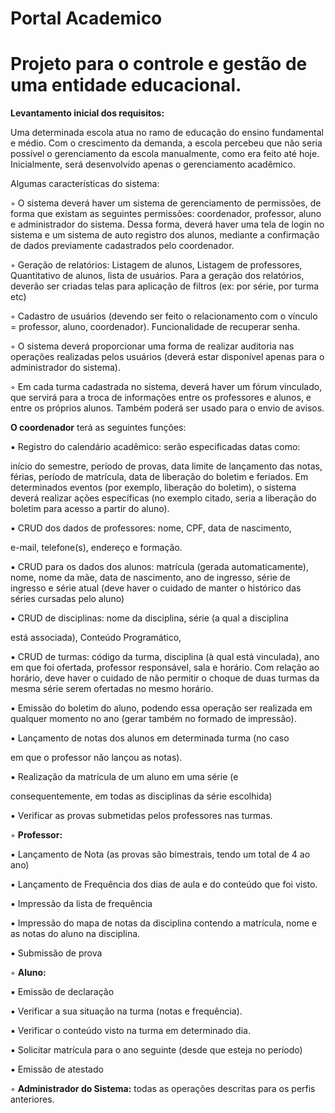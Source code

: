# Portal Academico 
# Projeto para o controle e gestão de uma entidade educacional. 

**Levantamento inicial dos requisitos:**

Uma determinada escola atua no ramo de educação do ensino fundamental e médio. Com o crescimento da demanda, a escola percebeu que não seria possível o gerenciamento da escola manualmente, como era feito até hoje. Inicialmente, será desenvolvido apenas o gerenciamento acadêmico.

Algumas características do sistema:

◦ O sistema deverá haver um sistema de gerenciamento de permissões, de forma que existam as seguintes permissões: coordenador, professor, aluno e administrador do sistema. Dessa forma, deverá haver uma tela de login no sistema e um sistema de auto registro dos alunos, mediante a confirmação de dados previamente cadastrados pelo coordenador.

◦ Geração de relatórios: Listagem de alunos, Listagem de professores, Quantitativo de alunos, lista de usuários. Para a geração dos relatórios, deverão ser criadas telas para aplicação de filtros (ex: por série, por turma etc)

◦ Cadastro de usuários (devendo ser feito o relacionamento com o vínculo = professor, aluno, coordenador). Funcionalidade de recuperar senha.

◦ O sistema deverá proporcionar uma forma de realizar auditoria nas operações realizadas pelos usuários (deverá estar disponível apenas para o administrador do sistema).

◦ Em cada turma cadastrada no sistema, deverá haver um fórum vinculado, que servirá para a troca de informações entre os professores e alunos, e entre os próprios alunos. Também poderá ser usado para o envio de avisos.

**O coordenador** terá as seguintes funções:

▪ Registro do calendário acadêmico: serão especificadas datas como:

início do semestre, período de provas, data limite de lançamento das notas, férias, período de matrícula, data de liberação do boletim e feriados. Em determinados eventos (por exemplo, liberação do boletim), o sistema deverá realizar ações específicas (no exemplo citado, seria a liberação do boletim para acesso a partir do aluno).

▪ CRUD dos dados de professores: nome, CPF, data de nascimento,

e-mail, telefone(s), endereço e formação.

▪ CRUD para os dados dos alunos: matrícula (gerada automaticamente), nome, nome da mãe, data de nascimento, ano de ingresso, série de ingresso e série atual (deve haver o cuidado de manter o histórico das séries cursadas pelo aluno)

▪ CRUD de disciplinas: nome da disciplina, série (a qual a disciplina

está associada), Conteúdo Programático,

▪ CRUD de turmas: código da turma, disciplina (à qual está vinculada), ano em que foi ofertada, professor responsável, sala e horário. Com relação ao horário, deve haver o cuidado de não permitir o choque de duas turmas da mesma série serem ofertadas no mesmo horário.

▪ Emissão do boletim do aluno, podendo essa operação ser realizada em qualquer momento no ano (gerar também no formado de impressão).

▪ Lançamento de notas dos alunos em determinada turma (no caso

em que o professor não lançou as notas).

▪ Realização da matrícula de um aluno em uma série (e

consequentemente, em todas as disciplinas da série escolhida)

▪ Verificar as provas submetidas pelos professores nas turmas.

◦ **Professor:**

▪ Lançamento de Nota (as provas são bimestrais, tendo um total de 4 ao ano)

▪ Lançamento de Frequência dos dias de aula e do conteúdo que foi visto.

▪ Impressão da lista de frequência

▪ Impressão do mapa de notas da disciplina contendo a matrícula, nome e as notas do aluno na disciplina.

▪ Submissão de prova

◦ **Aluno:**

▪ Emissão de declaração

▪ Verificar a sua situação na turma (notas e frequência).

▪ Verificar o conteúdo visto na turma em determinado dia.

▪ Solicitar matrícula para o ano seguinte (desde que esteja no período)

▪ Emissão de atestado

◦ **Administrador do Sistema:** todas as operações descritas para os perfis anteriores.
